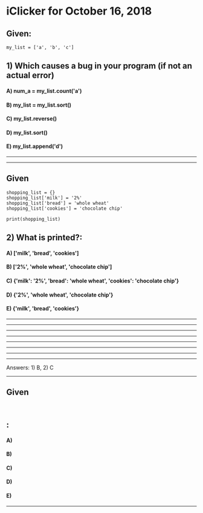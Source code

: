 
# iClicker for October 16, 2018


## Given:

```
my_list = ['a', 'b', 'c']

```

## 1) Which causes a bug in your program (if not an actual error)
#### A) num_a = my_list.count('a')
#### B) my_list = my_list.sort()
#### C) my_list.reverse()
#### D) my_list.sort()
#### E) my_list.append('d')

---

---

## Given

```
shopping_list = {}
shopping_list['milk'] = '2%'
shopping_list['bread'] = 'whole wheat'
shopping_list['cookies'] = 'chocolate chip'

print(shopping_list)

```

## 2) What is printed?:
#### A) ['milk', 'bread', 'cookies']
#### B) ['2%', 'whole wheat', 'chocolate chip']
#### C) {'milk': '2%', 'bread': 'whole wheat', 'cookies': 'chocolate chip'}
#### D) {'2%', 'whole wheat', 'chocolate chip'}
#### E) {'milk', 'bread', 'cookies'}


---

---

---

---

---

---

---

---

Answers: 1) B, 2) C

---

## Given

```


```

## :
#### A) 
#### B) 
#### C) 
#### D) 
#### E) 


---
